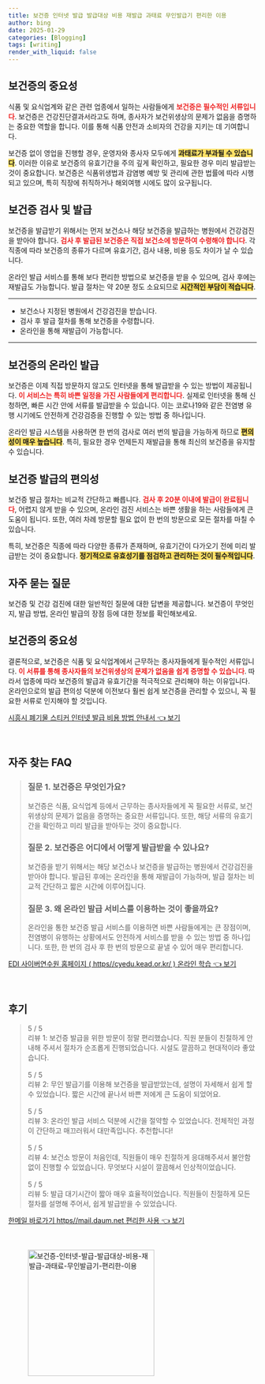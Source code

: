 ```yaml
---
title: 보건증 인터넷 발급 발급대상 비용 재발급 과태료 무인발급기 편리한 이용
author: bing
date: 2025-01-29
categories: [Blogging]
tags: [writing]
render_with_liquid: false
---
```



<h2 id='보건증의_중요성'>보건증의 중요성</h2>

<p>식품 및 요식업계와 같은 관련 업종에서 일하는 사람들에게 <b><span style="color: #ee2323;">보건증은 필수적인 서류입니다</span></b>. 보건증은 건강진단결과서라고도 하며, 종사자가 보건위생상의 문제가 없음을 증명하는 중요한 역할을 합니다. 이를 통해 식품 안전과 소비자의 건강을 지키는 데 기여합니다.</p>

<p>보건증 없이 영업을 진행할 경우, 운영자와 종사자 모두에게 <b><span style="background-color: #ffe066;">과태료가 부과될 수 있습니다</span></b>. 이러한 이유로 보건증의 유효기간을 주의 깊게 확인하고, 필요한 경우 미리 발급받는 것이 중요합니다. 보건증은 식품위생법과 감염병 예방 및 관리에 관한 법률에 따라 시행되고 있으며, 특히 직장에 취직하거나 해외여행 시에도 많이 요구됩니다.</p>

<h2 id='보건증_검사_및_발급'>보건증 검사 및 발급</h2>

<p>보건증을 발급받기 위해서는 먼저 보건소나 해당 보건증을 발급하는 병원에서 건강검진을 받아야 합니다. <b><span style="color: #ee2323;">검사 후 발급된 보건증은 직접 보건소에 방문하여 수령해야 합니다</span></b>. 각 직종에 따라 보건증의 종류가 다르며 유효기간, 검사 내용, 비용 등도 차이가 날 수 있습니다.</p>

<p>온라인 발급 서비스를 통해 보다 편리한 방법으로 보건증을 받을 수 있으며, 검사 후에는 재발급도 가능합니다. 발급 절차는 약 20분 정도 소요되므로 <b><span style="background-color: #ffe066;">시간적인 부담이 적습니다</span></b>.</p>

<hr />

<ul>
    <li>보건소나 지정된 병원에서 건강검진을 받습니다.</li>
    <li>검사 후 발급 절차를 통해 보건증을 수령합니다.</li>
    <li>온라인을 통해 재발급이 가능합니다.</li>
</ul>

<hr />

<h2 id='보건증의_온라인_발급'>보건증의 온라인 발급</h2>

<p>보건증은 이제 직접 방문하지 않고도 인터넷을 통해 발급받을 수 있는 방법이 제공됩니다. <b><span style="color: #ee2323;">이 서비스는 특히 바쁜 일정을 가진 사람들에게 편리합니다</span></b>. 실제로 인터넷을 통해 신청하면, 빠른 시간 안에 서류를 발급받을 수 있습니다. 이는 코로나19와 같은 전염병 유행 시기에도 안전하게 건강검증을 진행할 수 있는 방법 중 하나입니다.</p>

<p>온라인 발급 시스템을 사용하면 한 번의 검사로 여러 번의 발급을 가능하게 하므로 <b><span style="background-color: #ffe066;">편의성이 매우 높습니다</span></b>. 특히, 필요한 경우 언제든지 재발급을 통해 최신의 보건증을 유지할 수 있습니다.</p>

<h2 id='보건증_발급의_편의성'>보건증 발급의 편의성</h2>

<p>보건증 발급 절차는 비교적 간단하고 빠릅니다. <b><span style="color: #ee2323;">검사 후 20분 이내에 발급이 완료됩니다</span></b>, 어렵지 않게 받을 수 있으며, 온라인 검진 서비스는 바쁜 생활을 하는 사람들에게 큰 도움이 됩니다. 또한, 여러 차례 방문할 필요 없이 한 번의 방문으로 모든 절차를 마칠 수 있습니다.</p>

<p>특히, 보건증은 직종에 따라 다양한 종류가 존재하며, 유효기간이 다가오기 전에 미리 발급받는 것이 중요합니다. <b><span style="background-color: #ffe066;">정기적으로 유효성기를 점검하고 관리하는 것이 필수적입니다</span></b>.</p>

<h2 id='자주_묻는_질문'>자주 묻는 질문</h2>

<p>보건증 및 건강 검진에 대한 일반적인 질문에 대한 답변을 제공합니다. 보건증이 무엇인지, 발급 방법, 온라인 발급의 장점 등에 대한 정보를 확인해보세요.</p>

<h2 id='결론'>보건증의 중요성</h2>

<p>결론적으로, 보건증은 식품 및 요식업계에서 근무하는 종사자들에게 필수적인 서류입니다. <b><span style="color: #ee2323;">이 서류를 통해 종사자들의 보건위생상의 문제가 없음을 쉽게 증명할 수 있습니다</span></b>. 따라서 업종에 따라 보건증의 발급과 유효기간을 적극적으로 관리해야 하는 이유입니다. 온라인으로의 발급 편의성 덕분에 이전보다 훨씬 쉽게 보건증을 관리할 수 있으니, 꼭 필요한 서류로 인지해야 할 것입니다.</p>


<p><a class="click-button" title="시흥시 폐기물 스티커 인터넷 발급 비용 방법 안내서" href="https://24nara.github.io/posts/%EC%8B%9C%ED%9D%A5%EC%8B%9C-%ED%8F%90%EA%B8%B0%EB%AC%BC-%EC%8A%A4%ED%8B%B0%EC%BB%A4-%EC%9D%B8%ED%84%B0%EB%84%B7-%EB%B0%9C%EA%B8%89-%EB%B9%84%EC%9A%A9-%EB%B0%A9%EB%B2%95-%EC%95%88%EB%82%B4%EC%84%9C/" rel="dofollow">시흥시 폐기물 스티커 인터넷 발급 비용 방법 안내서 👈 보기</a></p><br>
<h2 id='자주_찾는_FAQ'>자주 찾는 FAQ</h2>
<div itemscope="" itemtype="https://schema.org/FAQPage"> 
<blockquote> 
<div itemscope="" itemprop="mainEntity" itemtype="https://schema.org/Question"> 
<h3 itemprop="name">질문 1. 보건증은 무엇인가요?</h3> 
<div itemscope="" itemprop="acceptedAnswer" itemtype="https://schema.org/Answer"> 
<span itemprop="text"> 
<p>보건증은 식품, 요식업계 등에서 근무하는 종사자들에게 꼭 필요한 서류로, 보건위생상의 문제가 없음을 증명하는 중요한 서류입니다. 또한, 해당 서류의 유효기간을 확인하고 미리 발급을 받아두는 것이 중요합니다.</p> 
</span> 
</div> 
</div> 
<div itemscope="" itemprop="mainEntity" itemtype="https://schema.org/Question"> 
<h3 itemprop="name">질문 2. 보건증은 어디에서 어떻게 발급받을 수 있나요?</h3> 
<div itemscope="" itemprop="acceptedAnswer" itemtype="https://schema.org/Answer"> 
<span itemprop="text"> 
<p>보건증을 받기 위해서는 해당 보건소나 보건증을 발급하는 병원에서 건강검진을 받아야 합니다. 발급된 후에는 온라인을 통해 재발급이 가능하며, 발급 절차는 비교적 간단하고 짧은 시간에 이루어집니다.</p> 
</span> 
</div> 
</div> 
<div itemscope="" itemprop="mainEntity" itemtype="https://schema.org/Question"> 
<h3 itemprop="name">질문 3. 왜 온라인 발급 서비스를 이용하는 것이 좋을까요?</h3> 
<div itemscope="" itemprop="acceptedAnswer" itemtype="https://schema.org/Answer"> 
<span itemprop="text"> 
<p>온라인을 통한 보건증 발급 서비스를 이용하면 바쁜 사람들에게는 큰 장점이며, 전염병이 유행하는 상황에서도 안전하게 서비스를 받을 수 있는 방법 중 하나입니다. 또한, 한 번의 검사 후 한 번의 방문으로 끝낼 수 있어 매우 편리합니다.</p> 
</span> 
</div> 
</div> 
</blockquote> 
</div>
<p><a class="click-button" title="EDI 사이버연수원 홈페이지 ( https//cyedu.kead.or.kr/ ) 온라인 학습" href="https://24nara.github.io/posts/EDI-%EC%82%AC%EC%9D%B4%EB%B2%84%EC%97%B0%EC%88%98%EC%9B%90-%ED%99%88%ED%8E%98%EC%9D%B4%EC%A7%80-(-httpscyedu.kead.or.kr-)-%EC%98%A8%EB%9D%BC%EC%9D%B8-%ED%95%99%EC%8A%B5/" rel="dofollow">EDI 사이버연수원 홈페이지 ( https//cyedu.kead.or.kr/ ) 온라인 학습 👈 보기</a></p><br>
<h2 id='후기'>후기</h2>
<div itemscope itemtype="https://schema.org/Product">
  <blockquote>
  <div itemprop="review" itemscope itemtype="https://schema.org/Review">
      <div itemprop="reviewRating" itemscope itemtype="https://schema.org/Rating"> <span itemprop="ratingValue">5</span> / <span itemprop="bestRating">5</span> </div>
      <span itemprop="reviewBody">리뷰 1: 보건증 발급을 위한 방문이 정말 편리했습니다. 직원 분들이 친절하게 안내해 주셔서 절차가 순조롭게 진행되었습니다. 시설도 깔끔하고 현대적이라 좋았습니다.</span>
  </div>
  <br>
  <div itemprop="review" itemscope itemtype="https://schema.org/Review">
      <div itemprop="reviewRating" itemscope itemtype="https://schema.org/Rating"> <span itemprop="ratingValue">5</span> / <span itemprop="bestRating">5</span> </div>
      <span itemprop="reviewBody">리뷰 2: 무인 발급기를 이용해 보건증을 발급받았는데, 설명이 자세해서 쉽게 할 수 있었습니다. 짧은 시간에 끝나서 바쁜 저에게 큰 도움이 되었어요.</span>
  </div>
  <br>
  <div itemprop="review" itemscope itemtype="https://schema.org/Review">
      <div itemprop="reviewRating" itemscope itemtype="https://schema.org/Rating"> <span itemprop="ratingValue">5</span> / <span itemprop="bestRating">5</span> </div>
      <span itemprop="reviewBody">리뷰 3: 온라인 발급 서비스 덕분에 시간을 절약할 수 있었습니다. 전체적인 과정이 간단하고 매끄러워서 대만족입니다. 추천합니다!</span>
  </div>
  <br>
  <div itemprop="review" itemscope itemtype="https://schema.org/Review">
      <div itemprop="reviewRating" itemscope itemtype="https://schema.org/Rating"> <span itemprop="ratingValue">5</span> / <span itemprop="bestRating">5</span> </div>
      <span itemprop="reviewBody">리뷰 4: 보건소 방문이 처음인데, 직원들이 매우 친절하게 응대해주셔서 불안함 없이 진행할 수 있었습니다. 무엇보다 시설이 깔끔해서 인상적이었습니다.</span>
  </div>
  <br>
  <div itemprop="review" itemscope itemtype="https://schema.org/Review">
      <div itemprop="reviewRating" itemscope itemtype="https://schema.org/Rating"> <span itemprop="ratingValue">5</span> / <span itemprop="bestRating">5</span> </div>
      <span itemprop="reviewBody">리뷰 5: 발급 대기시간이 짧아 매우 효율적이었습니다. 직원들이 친절하게 모든 절차를 설명해 주어서, 쉽게 발급받을 수 있었습니다.</span>
  </div>
  </blockquote>
</div>
<p><a class="click-button" title="한메일 바로가기 https//mail.daum.net 편리한 사용" href="https://24nara.github.io/posts/%ED%95%9C%EB%A9%94%EC%9D%BC-%EB%B0%94%EB%A1%9C%EA%B0%80%EA%B8%B0-httpsmail.daum.net-%ED%8E%B8%EB%A6%AC%ED%95%9C-%EC%82%AC%EC%9A%A9/" rel="dofollow">한메일 바로가기 https//mail.daum.net 편리한 사용 👈 보기</a></p><br>
<figure class="image"><img src="https://24nara.github.io/assets/img/thumbnail/보건증-인터넷-발급-발급대상-비용-재발급-과태료-무인발급기-편리한-이용.webp" alt="보건증-인터넷-발급-발급대상-비용-재발급-과태료-무인발급기-편리한-이용" width="256" height="256"></figure>